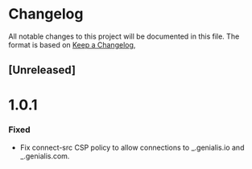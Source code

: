# Changelog

All notable changes to this project will be documented in this file.
The format is based on [Keep a Changelog](https://keepachangelog.com/en/1.0.0/),

## [Unreleased]

# 1.0.1

### Fixed

-   Fix connect-src CSP policy to allow connections to _.genialis.io and _.genialis.com.
